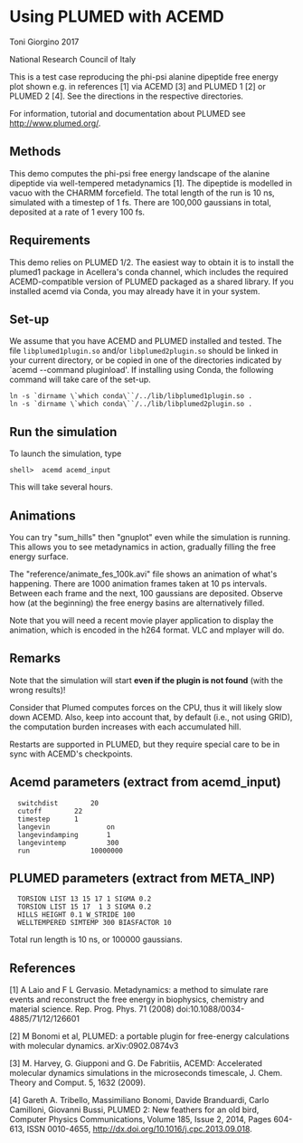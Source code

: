Using PLUMED with ACEMD
=======================

Toni Giorgino 2017

National Research Council of Italy


This is a test case reproducing the phi-psi alanine dipeptide free
energy plot shown e.g. in references [1] via ACEMD [3] and PLUMED 1 [2]
or PLUMED 2 [4]. See the directions in the respective directories.

For information, tutorial and documentation about PLUMED see
http://www.plumed.org/.


Methods
-------

This demo computes the phi-psi free energy landscape of the alanine
dipeptide via well-tempered metadynamics [1]. The dipeptide is
modelled in vacuo with the CHARMM forcefield.  The total length of the
run is 10 ns, simulated with a timestep of 1 fs. There are 100,000
gaussians in total, deposited at a rate of 1 every 100 fs.


Requirements
------------

This demo relies on PLUMED 1/2. The easiest way to obtain it is to
install the plumed1 package in Acellera's conda channel, which
includes the required ACEMD-compatible version of PLUMED packaged as a
shared library. If you installed acemd via Conda, you may already have
it in your system.



Set-up
------

We assume that you have ACEMD and PLUMED installed and tested. The
file `libplumed1plugin.so` and/or `libplumed2plugin.so` should be
linked in your current directory, or be copied in one of the
directories indicated by `acemd --command pluginload'.  If installing
using Conda, the following command will take care of the set-up.

    ln -s `dirname \`which conda\``/../lib/libplumed1plugin.so .
    ln -s `dirname \`which conda\``/../lib/libplumed2plugin.so .



Run the simulation
------------------

To launch the simulation, type

	shell>  acemd acemd_input

This will take several hours. 



Animations
----------

You can try "sum_hills" then "gnuplot" even while the simulation is
running. This allows you to see metadynamics in action, gradually
filling the free energy surface. 

The "reference/animate_fes_100k.avi" file shows an animation of what's
happening. There are 1000 animation frames taken at 10 ps
intervals. Between each frame and the next, 100 gaussians are
deposited. Observe how (at the beginning) the free energy basins are
alternatively filled.

Note that you will need a recent movie player application to display
the animation, which is encoded in the h264 format. VLC and mplayer
will do.





Remarks
-------

Note that the simulation will start **even if the plugin is not
found** (with the wrong results)!

Consider that Plumed computes forces on the CPU, thus it will likely
slow down ACEMD. Also, keep into account that, by default (i.e., not
using GRID), the computation burden increases with each accumulated
hill.

Restarts are supported in PLUMED, but they require special care to be
in sync with ACEMD's checkpoints. 



Acemd parameters (extract from acemd_input)
----------

```
  switchdist 		20
  cutoff 		22
  timestep 		1
  langevin            	on
  langevindamping     	1
  langevintemp        	300
  run	     		10000000
```


PLUMED parameters (extract from META_INP)
----------

```
  TORSION LIST 13 15 17 1 SIGMA 0.2
  TORSION LIST 15 17  1 3 SIGMA 0.2
  HILLS HEIGHT 0.1 W_STRIDE 100
  WELLTEMPERED SIMTEMP 300 BIASFACTOR 10
```


Total run length is 10 ns, or 100000 gaussians.


References
----------

[1] A Laio and F L Gervasio. Metadynamics: a method to simulate rare
events and reconstruct the free energy in biophysics, chemistry and
material science. Rep. Prog. Phys. 71 (2008)
doi:10.1088/0034-4885/71/12/126601

[2] M Bonomi et al, PLUMED: a portable plugin for free-energy
calculations with molecular dynamics. arXiv:0902.0874v3

[3] M. Harvey, G. Giupponi and G. De Fabritiis, ACEMD: Accelerated
molecular dynamics simulations in the microseconds timescale,
J. Chem. Theory and Comput. 5, 1632 (2009).

[4] Gareth A. Tribello, Massimiliano Bonomi, Davide Branduardi, Carlo
Camilloni, Giovanni Bussi, PLUMED 2: New feathers for an old bird,
Computer Physics Communications, Volume 185, Issue 2, 2014, Pages
604-613, ISSN 0010-4655, http://dx.doi.org/10.1016/j.cpc.2013.09.018.



